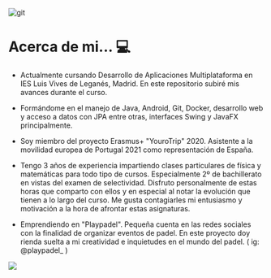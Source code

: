 
![git](https://user-images.githubusercontent.com/91011630/150139929-ea9e8f25-0584-44a6-a33c-25b8948614ba.png)


# Acerca de mi... 💻
- Actualmente cursando Desarrollo de Aplicaciones Multiplataforma en IES Luis Vives de Leganés, Madrid.
En este repositorio subiré mis avances durante el curso.

- Formándome en el manejo de Java, Android, Git, Docker, desarrollo web y acceso a datos con JPA entre otras, interfaces Swing y JavaFX principalmente.

- Soy miembro del proyecto Erasmus+ "YouroTrip" 2020. Asistente a la movilidad europea de Portugal 2021 como representación de España.

- Tengo 3 años de experiencia impartiendo clases particulares de física y matemáticas para todo tipo de cursos. Especialmente 2º de bachillerato en vistas del examen de selectividad. Disfruto personalmente de estas horas que comparto con ellos y en especial al notar la evolución que tienen a lo largo del curso. Me gusta contagiarles mi entusiasmo y motivación a la hora de afrontar estas asignaturas.

- Emprendiendo en "Playpadel". Pequeña cuenta en las redes sociales con la finalidad de organizar eventos de padel. En este proyecto doy rienda suelta a mi creatividad e inquietudes en el mundo del padel. ( ig: @playpadel_ )



<img src="https://user-images.githubusercontent.com/91011630/141120802-49d56c8c-2e50-4614-af81-4bc6b6c0f34d.png"/>

###

